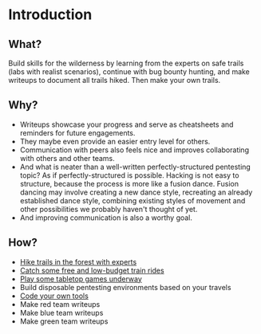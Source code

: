 # Introduction

## What?

Build skills for the wilderness by learning from the experts on safe trails (labs with realist scenarios), continue with bug bounty hunting, and make writeups to document all trails hiked. Then make your own trails.

## Why?

* Writeups showcase your progress and serve as cheatsheets and reminders for future engagements.
* They maybe even provide an easier entry level for others. 
* Communication with peers also feels nice and improves collaborating with others and other teams. 
* And what is neater than a well-written perfectly-structured pentesting topic? As if perfectly-structured is possible. Hacking is not easy to structure, because the process is more like a fusion dance. Fusion dancing may involve creating a new dance style, recreating an already established dance style, combining existing styles of movement and other possibilities we probably haven't thought of yet. 
* And improving communication is also a worthy goal.

## How?

* [Hike trails in the forest with experts](https://uu.tymyrddin.dev/labs/)
* [Catch some free and low-budget train rides](https://uu.tymyrddin.dev/courses/)
* [Play some tabletop games underway](https://uu.tymyrddin.dev/games/)
* Build disposable pentesting environments based on your travels
* [Code your own tools](https://uu.tymyrddin.dev/scripts/)
* Make red team writeups
* Make blue team writeups
* Make green team writeups
